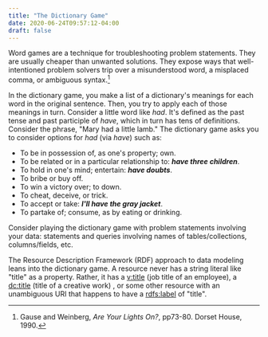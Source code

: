 ```yaml
---
title: "The Dictionary Game"
date: 2020-06-24T09:57:12-04:00
draft: false
---
```


Word games are a technique for troubleshooting problem statements. They are usually cheaper than unwanted solutions.
They expose ways that well-intentioned problem solvers trip over a misunderstood word, a misplaced comma, or
ambiguous syntax.[^lights]

In the dictionary game, you make a list of a dictionary's meanings for each word in the original sentence. Then, you
try to apply each of those meanings in turn. Consider a little word like *had*. It's defined as the past tense and past
participle of *have*, which in turn has tens of definitions. Consider the phrase, "Mary had a little lamb." The
dictionary game asks you to consider options for *had* (via *have*) such as:
- To be in possession of, as one's property; own.
- To be related or in a particular relationship to: ***have three children***.
- To hold in one's mind; entertain: ***have doubts***.
- To bribe or buy off.
- To win a victory over; to down.
- To cheat, deceive, or trick.
- To accept or take: ***I'll have the gray jacket***.
- To partake of; consume, as by eating or drinking.

Consider playing the dictionary game with problem statements involving your data: statements and queries
involving names of tables/collections, columns/fields, etc.

The Resource Description Framework (RDF) approach to data modeling leans into the dictionary game. A resource never
has a string literal like "title" as a property. Rather, it has a
[v:title](https://www.w3.org/Submission/vcard-rdf/#vcard:title) (job title of an employee), a
[dc:title](https://www.dublincore.org/specifications/dublin-core/dcmi-terms/#http://purl.org/dc/terms/title
) (title of a creative work)
, or some
other resource with an unambiguous URI that happens to have a [rdfs:label](http://www.w3.org/2000/01/rdf-schema#label)
of "title".

[^lights]: Gause and Weinberg, *Are Your Lights On?*, pp73-80. Dorset House, 1990.  